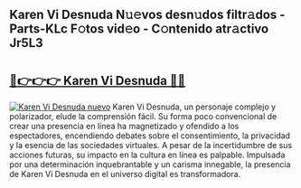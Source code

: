 ## Karen Vi Desnuda N𝚞𝚎vos desn𝚞dos filtr𝚊dos - Parts-KLc F𝚘tos vid𝚎o - C𝚘ntenido atr𝚊ctivo Jr5L3

# <h2><a href="http://mb8j8kw.tromn.icu/?c=Karen+Vi+Desnuda">🔗👉👉👉 Karen Vi Desnuda 🔗🔗</a></h2>

[![Karen Vi Desnuda nuevo](https://i.imgur.com/pEAQMta.gif)](http://mb8j8kw.tromn.icu/?c=Karen+Vi+Desnuda)
Karen Vi Desnuda, un personaje complejo y polarizador, elude la comprensión fácil. Su forma poco convencional de crear una presencia en línea ha magnetizado y ofendido a los espectadores, encendiendo debates sobre el consentimiento, la privacidad y la esencia de las sociedades virtuales. A pesar de la incertidumbre de sus acciones futuras, su impacto en la cultura en línea es palpable. Impulsada por una determinación inquebrantable y un carisma innegable, la presencia de Karen Vi Desnuda en el universo digital es transformadora.
